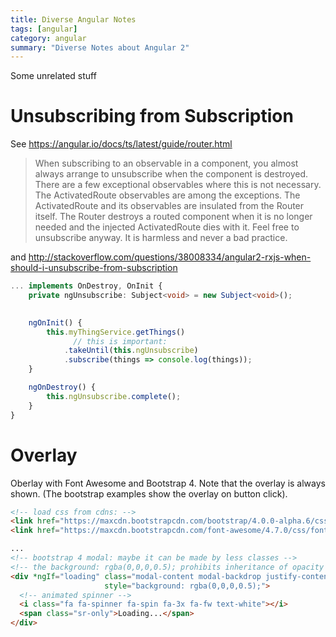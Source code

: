 ```yaml
---
title: Diverse Angular Notes
tags: [angular]
category: angular
summary: "Diverse Notes about Angular 2"
---
```


Some unrelated stuff

# Unsubscribing from Subscription

See <https://angular.io/docs/ts/latest/guide/router.html>

> When subscribing to an observable in a component, you almost always arrange to unsubscribe when the component is destroyed.
> There are a few exceptional observables where this is not necessary. The ActivatedRoute observables are among the exceptions.
> The ActivatedRoute and its observables are insulated from the Router itself. The Router destroys a routed component when it is no longer needed and the injected ActivatedRoute dies with it.
> Feel free to unsubscribe anyway. It is harmless and never a bad practice.

and <http://stackoverflow.com/questions/38008334/angular2-rxjs-when-should-i-unsubscribe-from-subscription>

~~~typescript
... implements OnDestroy, OnInit {
    private ngUnsubscribe: Subject<void> = new Subject<void>();

   
    ngOnInit() {
        this.myThingService.getThings()
              // this is important:
            .takeUntil(this.ngUnsubscribe)
            .subscribe(things => console.log(things));
    }

    ngOnDestroy() {
        this.ngUnsubscribe.complete();
    }
}
~~~


# Overlay

Oberlay with Font Awesome and Bootstrap 4. Note that the overlay is always shown. (The bootstrap examples show the overlay on button click).

~~~html
<!-- load css from cdns: -->
<link href="https://maxcdn.bootstrapcdn.com/bootstrap/4.0.0-alpha.6/css/bootstrap.min.css" rel="stylesheet">
<link href="https://maxcdn.bootstrapcdn.com/font-awesome/4.7.0/css/font-awesome.min.css" rel="stylesheet">

...
<!-- bootstrap 4 modal: maybe it can be made by less classes -->
<!-- the background: rgba(0,0,0,0.5); prohibits inheritance of opacity to spinner -->
<div *ngIf="loading" class="modal-content modal-backdrop justify-content-center align-items-center w-100 h-100 " 
                     style="background: rgba(0,0,0,0.5);">
  <!-- animated spinner -->
  <i class="fa fa-spinner fa-spin fa-3x fa-fw text-white"></i>
  <span class="sr-only">Loading...</span>
</div>
~~~
